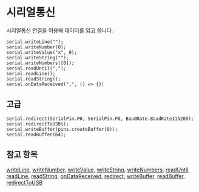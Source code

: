 # 시리얼통신

시리얼통신 연결을 이용해 데이터를 읽고 씁니다.

```cards
serial.writeLine("");
serial.writeNumber(0);
serial.writeValue("x", 0);
serial.writeString("");
serial.writeNumbers([0]);
serial.readUntil(",");
serial.readLine();
serial.readString();
serial.onDataReceived(",", () => {})
```

## 고급

```cards
serial.redirect(SerialPin.P0, SerialPin.P0, BaudRate.BaudRate115200);
serial.redirectToUSB();
serial.writeBuffer(pins.createBuffer(0));
serial.readBuffer(64);
```

## 참고 항목

[writeLine](/reference/serial/write-line), [writeNumber](/reference/serial/write-number), [writeValue](/reference/serial/write-value), [writeString](/reference/serial/write-string), [writeNumbers](/reference/serial/write-numbers), [readUntil](/reference/serial/read-until), [readLine](/reference/serial/read-line), [readString](/reference/serial/read-string), [onDataReceived](/reference/serial/on-data-received), [redirect](/reference/serial/redirect), [writeBuffer](/reference/serial/write-buffer), [readBuffer](/reference/serial/read-buffer), [redirectToUSB](/reference/serial/redirect-to-usb)